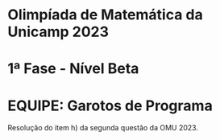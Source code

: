 # Olimpíada de Matemática da Unicamp 2023
# 1ª Fase - Nível Beta
# EQUIPE: Garotos de Programa

Resolução do item h) da segunda questão da OMU 2023.
